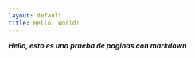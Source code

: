 ```yaml
---
layout: default
title: Hello, World!
---
```


***Hello, esto es una prueba de paginas con markdown***
